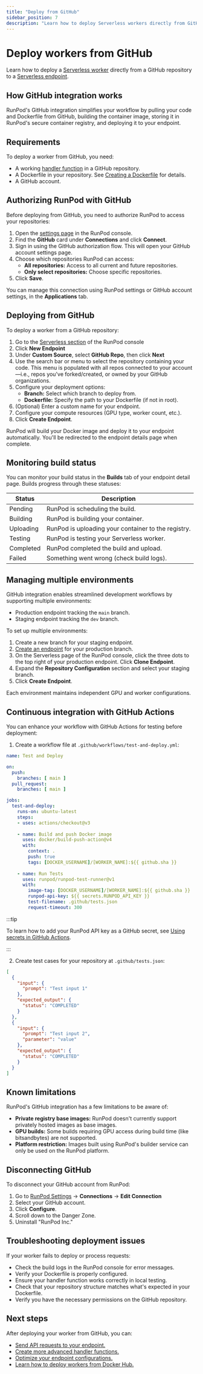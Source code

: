 ```yaml
---
title: "Deploy from GitHub"
sidebar_position: 7
description: "Learn how to deploy Serverless workers directly from GitHub."
---
```


# Deploy workers from GitHub

Learn how to deploy a [Serverless worker](/serverless/workers/overview) directly from a GitHub repository to a [Serverless endpoint](/serverless/endpoints/overview).

## How GitHub integration works

RunPod's GitHub integration simplifies your workflow by pulling your code and Dockerfile from GitHub, building the container image, storing it in RunPod's secure container registry, and deploying it to your endpoint.

## Requirements

To deploy a worker from GitHub, you need:

- A working [handler function](/serverless/workers/handler-functions) in a GitHub repository.
- A Dockerfile in your repository. See [Creating a Dockerfile](/serverless/workers/deploy#creating-a-dockerfile) for details.
- A GitHub account.

## Authorizing RunPod with GitHub

Before deploying from GitHub, you need to authorize RunPod to access your repositories:

1. Open the [settings page](http://runpod.io/console/user/settings) in the RunPod console.
2. Find the **GitHub** card under **Connections** and click **Connect**.
3. Sign in using the GitHub authorization flow. This will open your GitHub account settings page.
4. Choose which repositories RunPod can access:
   - **All repositories:** Access to all current and future repositories.
   - **Only select repositories:** Choose specific repositories.
5. Click **Save**.

You can manage this connection using RunPod settings or GitHub account settings, in the **Applications** tab.

## Deploying from GitHub

To deploy a worker from a GitHub repository:

1. Go to the [Serverless section](https://www.runpod.io/console/serverless) of the RunPod console
2. Click **New Endpoint**
3. Under **Custom Source**, select **GitHub Repo**, then click **Next**
4. Use the search bar or menu to select the repository containing your code. This menu is populated with all repos connected to your account—i.e., repos you've forked/created, or owned by your GitHub organizations.
5. Configure your deployment options:
   - **Branch:** Select which branch to deploy from.
   - **Dockerfile:** Specify the path to your Dockerfile (if not in root).
6. (Optional) Enter a custom name for your endpoint.
7. Configure your compute resources (GPU type, worker count, etc.).
8. Click **Create Endpoint**.

RunPod will build your Docker image and deploy it to your endpoint automatically. You'll be redirected to the endpoint details page when complete.

## Monitoring build status

You can monitor your build status in the **Builds** tab of your endpoint detail page. Builds progress through these statuses:

| Status | Description |
|--------|-------------|
| Pending | RunPod is scheduling the build. |
| Building | RunPod is building your container. |
| Uploading | RunPod is uploading your container to the registry. |
| Testing | RunPod is testing your Serverless worker. |
| Completed | RunPod completed the build and upload. |
| Failed | Something went wrong (check build logs). |

## Managing multiple environments

GitHub integration enables streamlined development workflows by supporting multiple environments:

- Production endpoint tracking the `main` branch.
- Staging endpoint tracking the `dev` branch.

To set up multiple environments:

1. Create a new branch for your staging endpoint.
2. [Create an endpoint](#deploying-from-github) for your production branch.
3. On the Serverless page of the RunPod console, click the three dots to the top right of your production endpoint. Click **Clone Endpoint**.
4. Expand the **Repository Configuration** section and select your staging branch.
5. Click **Create Endpoint**.

Each environment maintains independent GPU and worker configurations.

## Continuous integration with GitHub Actions

You can enhance your workflow with GitHub Actions for testing before deployment:

1. Create a workflow file at `.github/workflows/test-and-deploy.yml`:

```yaml
name: Test and Deploy

on:
  push:
    branches: [ main ]
  pull_request:
    branches: [ main ]

jobs:
  test-and-deploy:
    runs-on: ubuntu-latest
    steps:
    - uses: actions/checkout@v3
    
    - name: Build and push Docker image
      uses: docker/build-push-action@v4
      with:
        context: .
        push: true
        tags: [DOCKER_USERNAME]/[WORKER_NAME]:${{ github.sha }}
        
    - name: Run Tests
      uses: runpod/runpod-test-runner@v1
      with:
        image-tag: [DOCKER_USERNAME]/[WORKER_NAME]:${{ github.sha }}
        runpod-api-key: ${{ secrets.RUNPOD_API_KEY }}
        test-filename: .github/tests.json
        request-timeout: 300
```

:::tip

To learn how to add your RunPod API key as a GitHub secret, see [Using secrets in GitHub Actions](https://docs.github.com/en/actions/security-for-github-actions/security-guides/using-secrets-in-github-actions).

:::

2. Create test cases for your repository at `.github/tests.json`:

```json
[
  {
    "input": {
      "prompt": "Test input 1"
    },
    "expected_output": {
      "status": "COMPLETED"
    }
  },
  {
    "input": {
      "prompt": "Test input 2",
      "parameter": "value"
    },
    "expected_output": {
      "status": "COMPLETED"
    }
  }
]
```

## Known limitations

RunPod's GitHub integration has a few limitations to be aware of:

- **Private registry base images:** RunPod doesn't currently support privately hosted images as base images.
- **GPU builds:** Some builds requiring GPU access during build time (like bitsandbytes) are not supported.
- **Platform restriction:** Images built using RunPod's builder service can only be used on the RunPod platform.

## Disconnecting GitHub

To disconnect your GitHub account from RunPod:

1. Go to [RunPod Settings](https://www.runpod.io/console/user/settings) → **Connections** → **Edit Connection**
2. Select your GitHub account.
3. Click **Configure**.
4. Scroll down to the Danger Zone.
5. Uninstall "RunPod Inc."

## Troubleshooting deployment issues

If your worker fails to deploy or process requests:

- Check the build logs in the RunPod console for error messages.
- Verify your Dockerfile is properly configured.
- Ensure your handler function works correctly in local testing.
- Check that your repository structure matches what's expected in your Dockerfile.
- Verify you have the necessary permissions on the GitHub repository.

## Next steps

After deploying your worker from GitHub, you can:

- [Send API requests to your endpoint.](/serverless/endpoints/send-requests)
- [Create more advanced handler functions.](/serverless/workers/handler-functions)
- [Optimize your endpoint configurations.](/serverless/endpoints/endpoint-configurations)
- [Learn how to deploy workers from Docker Hub.](/serverless/workers/deploy)